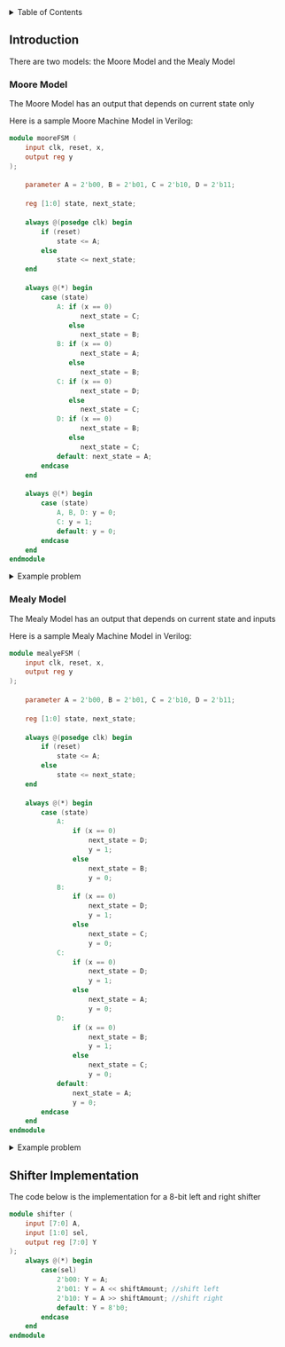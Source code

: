 <details>
<summary>Table of Contents</summary>
<ol>
  <li>
    <a href='#introduction'>Introduction</a>
  </li>
  <li>
    <a href='#state-register'>State Register</a>
  </li>
</ol>
</details>

## Introduction
There are two models: the Moore Model and the Mealy Model

### Moore Model
The Moore Model has an output that depends on current state only

Here is a sample Moore Machine Model in Verilog:

```verilog
module mooreFSM (
    input clk, reset, x,
    output reg y
);

    parameter A = 2'b00, B = 2'b01, C = 2'b10, D = 2'b11;

    reg [1:0] state, next_state;

    always @(posedge clk) begin
        if (reset)
            state <= A;
        else
            state <= next_state;
    end

    always @(*) begin
        case (state)
            A: if (x == 0)
                  next_state = C;
               else
                  next_state = B;
            B: if (x == 0)
                  next_state = A;
               else
                  next_state = B;
            C: if (x == 0)
                  next_state = D;
               else
                  next_state = C;
            D: if (x == 0)
                  next_state = B;
               else
                  next_state = C;
            default: next_state = A;
        endcase
    end

    always @(*) begin
        case (state)
            A, B, D: y = 0;
            C: y = 1;
            default: y = 0;
        endcase
    end
endmodule         
```

<details>
    <summary>Example problem</summary>

<img src="Images/Problem 1.png" alt="Problem 1">
<ul>  
  <details>
    <summary>Solution</summary>

<table border="1" cellpadding="5">
  <tr>
    <th>Current State</th>
    <th>Next State (x = 0)</th>
    <th>Next State (x = 1)</th>
    <th>Output (λ(state))</th>
  </tr>

  <tr>
    <td>A</td>
    <td>A</td>
    <td>B</td>
    <td>0</td>
  </tr>

  <tr>
    <td>B</td>
    <td>A</td>
    <td>C</td>
    <td>0</td>
  </tr>

  <tr>
    <td>C</td>
    <td>A</td>
    <td>D</td>
    <td>0</td>
  </tr>

  <tr>
    <td>D</td>
    <td>A</td>
    <td>D</td>
    <td>1</td>
  </tr>
</table>
</details> 
</ul>  
</details>

### Mealy Model
The Mealy Model has an output that depends on current state and inputs

Here is a sample Mealy Machine Model in Verilog:

```verilog
module mealyeFSM (
    input clk, reset, x,
    output reg y
);

    parameter A = 2'b00, B = 2'b01, C = 2'b10, D = 2'b11;

    reg [1:0] state, next_state;

    always @(posedge clk) begin
        if (reset)
            state <= A;
        else
            state <= next_state;
    end

    always @(*) begin
        case (state)
            A: 
                if (x == 0)
                    next_state = D;
                    y = 1;
                else
                    next_state = B;
                    y = 0;
            B: 
                if (x == 0)
                    next_state = D;
                    y = 1;
                else
                    next_state = C;
                    y = 0;
            C: 
                if (x == 0)
                    next_state = D;
                    y = 1;
                else
                    next_state = A;
                    y = 0;
            D: 
                if (x == 0)
                    next_state = B;
                    y = 1;
                else
                    next_state = C;
                    y = 0;
            default:
                next_state = A;
                y = 0;
        endcase
    end
endmodule         
```

<details>
    <summary>Example problem</summary>

<img src="Images/Problem 2.png" alt="Problem 2">
<ul>  
  <details>
    <summary>Solution</summary>

<table border="1" cellpadding="5">
  <tr>
    <th>Current State</th>
    <th>Next State (x = 0)</th>
    <th>Next State (x = 1)</th>
    <th>Output (λ(state) (x = 0))</th>
    <th>Output (λ(state) (x = 1))</th>
  </tr>

  <tr>
    <td>A</td>
    <td>A</td>
    <td>B</td>
    <td>0</td>
    <td>0</td>
  </tr>

  <tr>
    <td>B</td>
    <td>A</td>
    <td>C</td>
    <td>0</td>
    <td>0</td>
  </tr>

  <tr>
    <td>C</td>
    <td>A</td>
    <td>C</td>
    <td>0</td>
    <td>1</td>
  </tr>
</table>
</details> 
</ul>  
</details>

## Shifter Implementation
The code below is the implementation for a 8-bit left and right shifter

```verilog
module shifter (
    input [7:0] A,
    input [1:0] sel,
    output reg [7:0] Y
);
    always @(*) begin
        case(sel)
            2'b00: Y = A;
            2'b01: Y = A << shiftAmount; //shift left
            2'b10: Y = A >> shiftAmount; //shift right
            default: Y = 8'b0;
        endcase
    end
endmodule
```